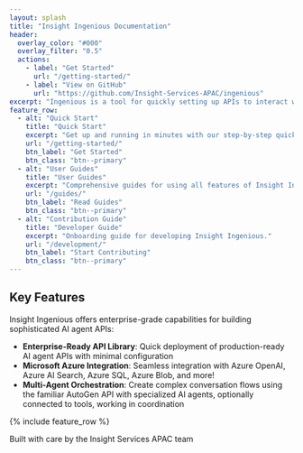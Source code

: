 ```yaml
---
layout: splash
title: "Insight Ingenious Documentation"
header:
  overlay_color: "#000"
  overlay_filter: "0.5"
  actions:
    - label: "Get Started"
      url: "/getting-started/"
    - label: "View on GitHub"
      url: "https://github.com/Insight-Services-APAC/ingenious"
excerpt: "Ingenious is a tool for quickly setting up APIs to interact with AI Agents. It features multi-agent conversation flows using Microsoft's AutoGen, JWT authentication, and comprehensive Azure service integrations."
feature_row:
  - alt: "Quick Start"
    title: "Quick Start"
    excerpt: "Get up and running in minutes with our step-by-step quick start guide."
    url: "/getting-started/"
    btn_label: "Get Started"
    btn_class: "btn--primary"
  - alt: "User Guides"
    title: "User Guides"
    excerpt: "Comprehensive guides for using all features of Insight Ingenious."
    url: "/guides/"
    btn_label: "Read Guides"
    btn_class: "btn--primary"
  - alt: "Contribution Guide"
    title: "Developer Guide"
    excerpt: "Onboarding guide for developing Insight Ingenious."
    url: "/development/"
    btn_label: "Start Contributing"
    btn_class: "btn--primary"
---
```


## Key Features

Insight Ingenious offers enterprise-grade capabilities for building sophisticated AI agent APIs:

- **Enterprise-Ready API Library**: Quick deployment of production-ready AI agent APIs with minimal configuration
- **Microsoft Azure Integration**: Seamless integration with Azure OpenAI, Azure AI Search, Azure SQL, Azure Blob, and more!
- **Multi-Agent Orchestration**: Create complex conversation flows using the familiar AutoGen API with specialized AI agents, optionally connected to tools, working in coordination

{% include feature_row %}

Built with care by the Insight Services APAC team
